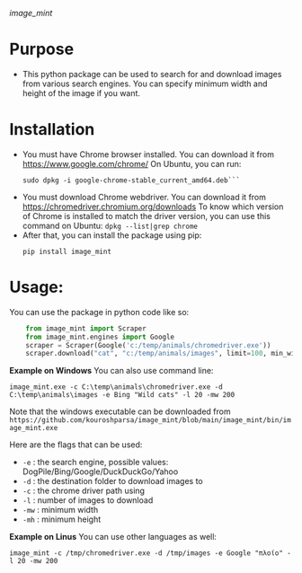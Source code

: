 <i>image_mint</i>

# Purpose
- This python package can be used to search for and download images from various search engines.
  You can specify minimum width and height of the image if you want.

# Installation
- You must have Chrome browser installed. You can download it from https://www.google.com/chrome/
  On Ubuntu, you can run:
  ```wget https://dl.google.com/linux/direct/google-chrome-stable_current_amd64.deb
  sudo dpkg -i google-chrome-stable_current_amd64.deb```
- You must download Chrome webdriver. You can download it from https://chromedriver.chromium.org/downloads
  To know which version of Chrome is installed to match the driver version, you can use this command on Ubuntu:
  `dpkg --list|grep chrome`
- After that, you can install the package using pip:
  ```
  pip install image_mint
  ```

# Usage:
You can use the package in python code like so:
```python
    from image_mint import Scraper  
    from image_mint.engines import Google
    scraper = Scraper(Google('c:/temp/animals/chromedriver.exe'))
    scraper.download("cat", "c:/temp/animals/images", limit=100, min_width=200)
```

**Example on Windows**
You can also use command line:

```
image_mint.exe -c C:\temp\animals\chromedriver.exe -d C:\temp\animals\images -e Bing "Wild cats" -l 20 -mw 200
```
Note that the windows executable can be downloaded from
`https://github.com/kouroshparsa/image_mint/blob/main/image_mint/bin/image_mint.exe`


Here are the flags that can be used:
- `-e` : the search engine, possible values: DogPile/Bing/Google/DuckDuckGo/Yahoo
- `-d` : the destination folder to download images to
- `-c` : the chrome driver path using
- `-l` : number of images to download
- `-mw` : minimum width
- `-mh` : minimum height

**Example on Linus**
You can use other languages as well:
```
image_mint -c /tmp/chromedriver.exe -d /tmp/images -e Google "πλοίο" -l 20 -mw 200
```
